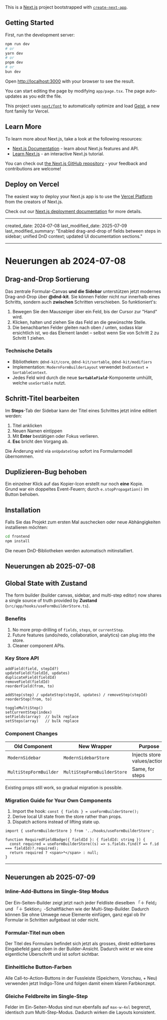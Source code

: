 This is a [Next.js](https://nextjs.org) project bootstrapped with [`create-next-app`](https://nextjs.org/docs/app/api-reference/cli/create-next-app).

## Getting Started

First, run the development server:

```bash
npm run dev
# or
yarn dev
# or
pnpm dev
# or
bun dev
```

Open [http://localhost:3000](http://localhost:3000) with your browser to see the result.

You can start editing the page by modifying `app/page.tsx`. The page auto-updates as you edit the file.

This project uses [`next/font`](https://nextjs.org/docs/app/building-your-application/optimizing/fonts) to automatically optimize and load [Geist](https://vercel.com/font), a new font family for Vercel.

## Learn More

To learn more about Next.js, take a look at the following resources:

- [Next.js Documentation](https://nextjs.org/docs) - learn about Next.js features and API.
- [Learn Next.js](https://nextjs.org/learn) - an interactive Next.js tutorial.

You can check out [the Next.js GitHub repository](https://github.com/vercel/next.js) - your feedback and contributions are welcome!

## Deploy on Vercel

The easiest way to deploy your Next.js app is to use the [Vercel Platform](https://vercel.com/new?utm_medium=default-template&filter=next.js&utm_source=create-next-app&utm_campaign=create-next-app-readme) from the creators of Next.js.

Check out our [Next.js deployment documentation](https://nextjs.org/docs/app/building-your-application/deploying) for more details.

---
created_date: 2024-07-08
last_modified_date: 2025-07-09
last_modified_summary: "Enabled drag-and-drop of fields between steps in sidebar; unified DnD context; updated UI documentation sections."

---

# Neuerungen ab 2024-07-08

## Drag-and-Drop Sortierung

Das zentrale Formular-Canvas **und die Sidebar** unterstützen jetzt modernes Drag-and-Drop über **@dnd-kit**. Sie können Felder nicht nur innerhalb eines Schritts, sondern auch **zwischen** Schritten verschieben. So funktioniert's:

1. Bewegen Sie den Mauszeiger über ein Feld, bis der Cursor zur "Hand" wird.
2. Klicken, halten und ziehen Sie das Feld an die gewünschte Stelle.
3. Die benachbarten Felder gleiten nach oben / unten, sodass klar ersichtlich ist, wo das Element landet – selbst wenn Sie von Schritt 2 zu Schritt 1 ziehen.

### Technische Details

- Bibliotheken: `@dnd-kit/core`, `@dnd-kit/sortable`, `@dnd-kit/modifiers`  
- Implementation: `ModernFormBuilderLayout` verwendet `DndContext` + `SortableContext`.  
- Jedes Feld wird durch die neue **`SortableField`**-Komponente umhüllt, welche `useSortable` nutzt.

## Schritt-Titel bearbeiten

Im **Steps**-Tab der Sidebar kann der Titel eines Schrittes jetzt inline editiert werden:

1. Titel anklicken  
2. Neuen Namen eintippen  
3. Mit **Enter** bestätigen oder Fokus verlieren.  
4. **Esc** bricht den Vorgang ab.

Die Änderung wird via `onUpdateStep` sofort ins Formularmodell übernommen.

## Duplizieren-Bug behoben

Ein einzelner Klick auf das Kopier-Icon erstellt nur noch **eine** Kopie.  
Grund war ein doppeltes Event-Feuern; durch `e.stopPropagation()` im Button behoben.

## Installation

Falls Sie das Projekt zum ersten Mal auschecken oder neue Abhängigkeiten installieren möchten:

```bash
cd frontend
npm install
```

Die neuen DnD-Bibliotheken werden automatisch mitinstalliert.

## Neuerungen ab 2025-07-08

## Global State with Zustand

The form builder (builder canvas, sidebar, and multi-step editor) now shares a single source of truth provided by **Zustand** (`src/app/hooks/useFormBuilderStore.ts`).

### Benefits

1. No more prop-drilling of `fields`, `steps`, or `currentStep`.
2. Future features (undo/redo, collaboration, analytics) can plug into the store.
3. Cleaner component APIs.

### Key Store API

```
addField(field, stepId?)
updateField(fieldId, updates)
duplicateField(fieldId)
removeField(fieldId)
reorderField(from, to)

addStep(step) / updateStep(stepId, updates) / removeStep(stepId)
reorderStep(from, to)

toggleMultiStep()
setCurrentStep(index)
setFields(array)  // bulk replace
setSteps(array)   // bulk replace
```

### Component Changes

| Old Component | New Wrapper | Purpose |
|---------------|------------|---------|
| `ModernSidebar` | `ModernSidebarStore` | Injects store values/actions |
| `MultiStepFormBuilder` | `MultiStepFormBuilderStore` | Same, for steps |

Existing props still work, so gradual migration is possible.

### Migration Guide for Your Own Components

1. Import the hook: `const { fields } = useFormBuilderStore();`
2. Derive local UI state from the store rather than props.
3. Dispatch actions instead of lifting state up.

```tsx
import { useFormBuilderStore } from '../hooks/useFormBuilderStore';

function RequiredFieldBadge({ fieldId }: { fieldId: string }) {
  const required = useFormBuilderStore((s) => s.fields.find(f => f.id === fieldId)?.required);
  return required ? <span>*</span> : null;
}
```

---

## Neuerungen ab 2025-07-09

### Inline-Add-Buttons im Single-Step Modus

Der Ein-Seiten-Builder zeigt jetzt nach jeder Feldliste dieselben 「＋ Feld」 und 「＋ Sektion」-Schaltflächen wie der Multi-Step-Builder. Dadurch können Sie ohne Umwege neue Elemente einfügen, ganz egal ob Ihr Formular in Schritten aufgebaut ist oder nicht.

### Formular-Titel nun oben

Der Titel des Formulars befindet sich jetzt als grosses, direkt editierbares Eingabefeld ganz oben in der Builder-Ansicht. Dadurch wirkt er wie eine eigentliche Überschrift und ist sofort sichtbar.

### Einheitliche Button-Farben

Alle Call-to-Action-Buttons in der Fussleiste (Speichern, Vorschau, + Neu) verwenden jetzt Indigo-Töne und folgen damit einem klaren Farbkonzept.

### Gleiche Feldbreite im Single-Step

Felder im Ein-Seiten-Modus sind nun ebenfalls auf `max-w-4xl` begrenzt, identisch zum Multi-Step-Modus. Dadurch wirken die Layouts konsistent.
